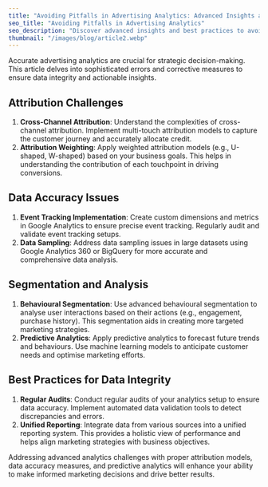 ```yaml
---
title: "Avoiding Pitfalls in Advertising Analytics: Advanced Insights and Best Practices"
seo_title: "Avoiding Pitfalls in Advertising Analytics"
seo_description: "Discover advanced insights and best practices to avoid common pitfalls in advertising analytics. Learn how to ensure data accuracy and make informed marketing decisions."
thumbnail: "/images/blog/article2.webp"
---
```


Accurate advertising analytics are crucial for strategic decision-making. This article delves into sophisticated errors and corrective measures to ensure data integrity and actionable insights.

## **Attribution Challenges**

1.  **Cross-Channel Attribution**: Understand the complexities of cross-channel attribution. Implement multi-touch attribution models to capture the customer journey and accurately allocate credit.
2.  **Attribution Weighting**: Apply weighted attribution models (e.g., U-shaped, W-shaped) based on your business goals. This helps in understanding the contribution of each touchpoint in driving conversions.

## **Data Accuracy Issues**

1.  **Event Tracking Implementation**: Create custom dimensions and metrics in Google Analytics to ensure precise event tracking. Regularly audit and validate event tracking setups.
2.  **Data Sampling**: Address data sampling issues in large datasets using Google Analytics 360 or BigQuery for more accurate and comprehensive data analysis.

## **Segmentation and Analysis**

1.  **Behavioural Segmentation**: Use advanced behavioural segmentation to analyse user interactions based on their actions (e.g., engagement, purchase history). This segmentation aids in creating more targeted marketing strategies.
2.  **Predictive Analytics**: Apply predictive analytics to forecast future trends and behaviours. Use machine learning models to anticipate customer needs and optimise marketing efforts.

## **Best Practices for Data Integrity**

1.  **Regular Audits**: Conduct regular audits of your analytics setup to ensure data accuracy. Implement automated data validation tools to detect discrepancies and errors.
2.  **Unified Reporting**: Integrate data from various sources into a unified reporting system. This provides a holistic view of performance and helps align marketing strategies with business objectives.

Addressing advanced analytics challenges with proper attribution models, data accuracy measures, and predictive analytics will enhance your ability to make informed marketing decisions and drive better results.